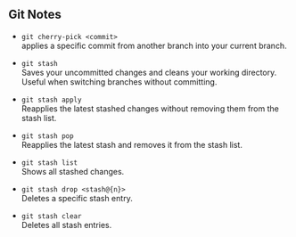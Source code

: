 ## Git Notes

- `git cherry-pick <commit>`  
  applies a specific commit from another branch into your current branch.

- `git stash`  
  Saves your uncommitted changes and cleans your working directory. Useful when switching branches without committing.

- `git stash apply`  
  Reapplies the latest stashed changes without removing them from the stash list.

- `git stash pop`  
  Reapplies the latest stash and removes it from the stash list.

- `git stash list`  
  Shows all stashed changes.

- `git stash drop <stash@{n}>`  
  Deletes a specific stash entry.

- `git stash clear`  
  Deletes all stash entries.